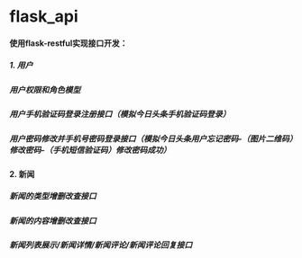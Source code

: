 # flask_api

####  使用flask-restful实现接口开发：
##### 1. 用户
#####  用户权限和角色模型
#####  用户手机验证码登录注册接口（模拟今日头条手机验证码登录）
#####   用户密码修改并手机号密码登录接口（模拟今日头条用户忘记密码-（图片二维码）修改密码-（手机短信验证码）修改密码成功）

####  2. 新闻
##### 新闻的类型增删改查接口
##### 新闻的内容增删改查接口
##### 新闻列表展示/新闻详情/新闻评论/新闻评论回复接口
